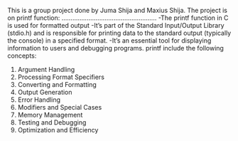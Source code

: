 This is a group project done by Juma Shija and Maxius Shija.
The project is on printf function:
.....................................................
-The printf function in C is used for formatted output
-It’s part of the Standard Input/Output Library (stdio.h) and is responsible for printing data to the standard output (typically the console) in a specified format.
-It’s an essential tool for displaying information to users and debugging programs.
printf include the following concepts:
1. Argument Handling
2. Processing Format Specifiers
3. Converting and Formatting
4. Output Generation
5. Error Handling
6. Modifiers and Special Cases
7. Memory Management
8. Testing and Debugging
9. Optimization and Efficiency
